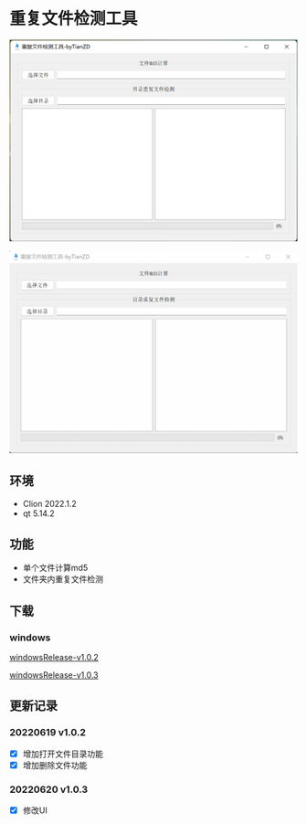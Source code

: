 # 重复文件检测工具

![](screenshoot/img.png)

![](screenshoot/demo.gif)

## 环境
- Clion 2022.1.2
- qt 5.14.2

## 功能
- 单个文件计算md5
- 文件夹内重复文件检测

## 下载
### windows
[windowsRelease-v1.0.2](https://github.com/tianzhendong/duplicateFilesCheck/releases/download/v1.0.2/duplicateFilesCheckv1.0.2.zip)

[windowsRelease-v1.0.3](https://github.com/tianzhendong/duplicateFilesCheck/releases/download/v1.0.3/windowsRelease-v1.0.3.zip)

## 更新记录
### 20220619 v1.0.2
- [x] 增加打开文件目录功能
- [x] 增加删除文件功能

### 20220620 v1.0.3
- [x] 修改UI
